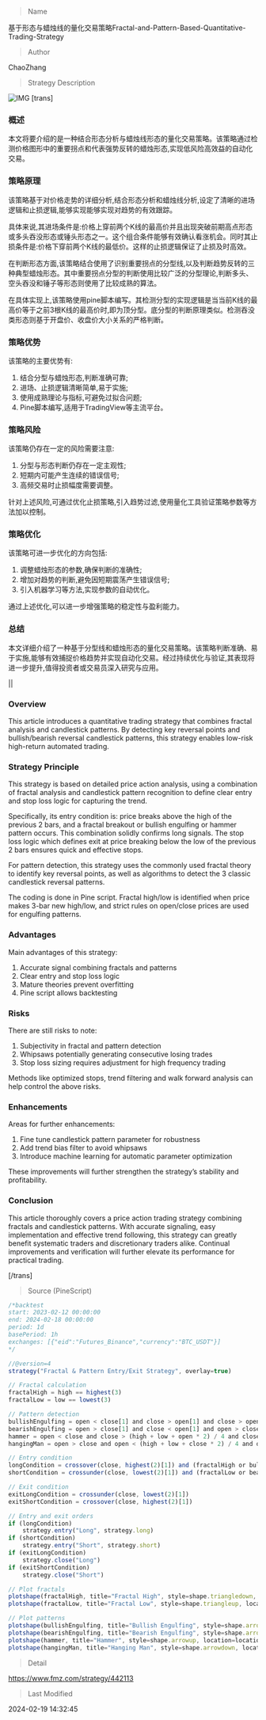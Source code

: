 
> Name

基于形态与蜡烛线的量化交易策略Fractal-and-Pattern-Based-Quantitative-Trading-Strategy

> Author

ChaoZhang

> Strategy Description

![IMG](https://www.fmz.com/upload/asset/b589721f196ad7ad04.png)
[trans]
### 概述

本文将要介绍的是一种结合形态分析与蜡烛线形态的量化交易策略。该策略通过检测价格图形中的重要拐点和代表强势反转的蜡烛形态,实现低风险高效益的自动化交易。

### 策略原理

该策略基于对价格走势的详细分析,结合形态分析和蜡烛线分析,设定了清晰的进场逻辑和止损逻辑,能够实现能够实现对趋势的有效跟踪。

具体来说,其进场条件是:价格上穿前两个K线的最高价并且出现突破前期高点形态或多头吞没形态或锤头形态之一。这个组合条件能够有效确认看涨机会。同时其止损条件是:价格下穿前两个K线的最低价。这样的止损逻辑保证了止损及时高效。

在判断形态方面,该策略结合使用了识别重要拐点的分型线,以及判断趋势反转的三种典型蜡烛形态。其中重要拐点分型的判断使用比较广泛的分型理论,判断多头、空头吞没和锤子等形态则使用了比较成熟的算法。

在具体实现上,该策略使用pine脚本编写。其检测分型的实现逻辑是当当前K线的最高价等于之前3根K线的最高价时,即为顶分型。底分型的判断原理类似。检测吞没类形态则基于开盘价、收盘价大小关系的严格判断。

### 策略优势

该策略的主要优势有:
1. 结合分型与蜡烛形态,判断准确可靠;
2. 进场、止损逻辑清晰简单,易于实施;  
3. 使用成熟理论与指标,可避免过拟合问题;
4. Pine脚本编写,适用于TradingView等主流平台。

### 策略风险

该策略仍存在一定的风险需要注意:  
1. 分型与形态判断仍存在一定主观性;
2. 短期内可能产生连续的错误信号;
3. 高频交易时止损幅度需要调整。  

针对上述风险,可通过优化止损策略,引入趋势过滤,使用量化工具验证策略参数等方法加以控制。

### 策略优化

该策略可进一步优化的方向包括:
1. 调整蜡烛形态的参数,确保判断的准确性;  
2. 增加对趋势的判断,避免因短期震荡产生错误信号;
3. 引入机器学习等方法,实现参数的自动优化。

通过上述优化,可以进一步增强策略的稳定性与盈利能力。

### 总结

本文详细介绍了一种基于分型线和蜡烛形态的量化交易策略。该策略判断准确、易于实施,能够有效捕捉价格趋势并实现自动化交易。经过持续优化与验证,其表现将进一步提升,值得投资者或交易员深入研究与应用。

||

### Overview  

This article introduces a quantitative trading strategy that combines fractal analysis and candlestick patterns. By detecting key reversal points and bullish/bearish reversal candlestick patterns, this strategy enables low-risk high-return automated trading.  

### Strategy Principle  

This strategy is based on detailed price action analysis, using a combination of fractal analysis and candlestick pattern recognition to define clear entry and stop loss logic for capturing the trend.  

Specifically, its entry condition is: price breaks above the high of the previous 2 bars, and a fractal breakout or bullish engulfing or hammer pattern occurs. This combination solidly confirms long signals. The stop loss logic which defines exit at price breaking below the low of the previous 2 bars ensures quick and effective stops.  

For pattern detection, this strategy uses the commonly used fractal theory to identify key reversal points, as well as algorithms to detect the 3 classic candlestick reversal patterns.  

The coding is done in Pine script. Fractal high/low is identified when price makes 3-bar new high/low, and strict rules on open/close prices are used for engulfing patterns.  

### Advantages  

Main advantages of this strategy:

1. Accurate signal combining fractals and patterns  
2. Clear entry and stop loss logic  
3. Mature theories prevent overfitting  
4. Pine script allows backtesting 

### Risks

There are still risks to note:   

1. Subjectivity in fractal and pattern detection  
2. Whipsaws potentially generating consecutive losing trades 
3. Stop loss sizing requires adjustment for high frequency trading   

Methods like optimized stops, trend filtering and walk forward analysis can help control the above risks.  

### Enhancements

Areas for further enhancements:

1. Fine tune candlestick pattern parameter for robustness  
2. Add trend bias filter to avoid whipsaws
3. Introduce machine learning for automatic parameter optimization

These improvements will further strengthen the strategy’s stability and profitability.  

### Conclusion  

This article thoroughly covers a price action trading strategy combining fractals and candlestick patterns. With accurate signaling, easy implementation and effective trend following, this strategy can greatly benefit systematic traders and discretionary traders alike. Continual improvements and verification will further elevate its performance for practical trading.

[/trans]



> Source (PineScript)

``` javascript
/*backtest
start: 2023-02-12 00:00:00
end: 2024-02-18 00:00:00
period: 1d
basePeriod: 1h
exchanges: [{"eid":"Futures_Binance","currency":"BTC_USDT"}]
*/

//@version=4
strategy("Fractal & Pattern Entry/Exit Strategy", overlay=true)

// Fractal calculation
fractalHigh = high == highest(3)
fractalLow = low == lowest(3)

// Pattern detection
bullishEngulfing = open < close[1] and close > open[1] and close > open + (open[1] - close[1]) * 2 and low < min(open, close) and high > max(open, close) and open[1] > close[1]
bearishEngulfing = open > close[1] and close < open[1] and open > close + (close[1] - open[1]) * 2 and high > max(open, close) and low < min(open, close) and open[1] < close[1]
hammer = open < close and close > (high + low + open * 2) / 4 and close - open > (high - low) * 0.6 and high - close < (high - low) * 0.1 and open - low < (high - low) * 0.1
hangingMan = open > close and open < (high + low + close * 2) / 4 and open - close > (high - low) * 0.6 and high - open < (high - low) * 0.1 and close - low < (high - low) * 0.1

// Entry condition
longCondition = crossover(close, highest(2)[1]) and (fractalHigh or bullishEngulfing or hammer)
shortCondition = crossunder(close, lowest(2)[1]) and (fractalLow or bearishEngulfing or hangingMan)

// Exit condition
exitLongCondition = crossunder(close, lowest(2)[1])
exitShortCondition = crossover(close, highest(2)[1])

// Entry and exit orders
if (longCondition)
    strategy.entry("Long", strategy.long)
if (shortCondition)
    strategy.entry("Short", strategy.short)
if (exitLongCondition)
    strategy.close("Long")
if (exitShortCondition)
    strategy.close("Short")

// Plot fractals
plotshape(fractalHigh, title="Fractal High", style=shape.triangledown, location=location.abovebar, color=color.green, size=size.small)
plotshape(fractalLow, title="Fractal Low", style=shape.triangleup, location=location.belowbar, color=color.red, size=size.small)

// Plot patterns
plotshape(bullishEngulfing, title="Bullish Engulfing", style=shape.arrowup, location=location.belowbar, color=color.green, size=size.small)
plotshape(bearishEngulfing, title="Bearish Engulfing", style=shape.arrowdown, location=location.abovebar, color=color.red, size=size.small)
plotshape(hammer, title="Hammer", style=shape.arrowup, location=location.belowbar, color=color.green, size=size.small)
plotshape(hangingMan, title="Hanging Man", style=shape.arrowdown, location=location.abovebar, color=color.red, size=size.small)

```

> Detail

https://www.fmz.com/strategy/442113

> Last Modified

2024-02-19 14:32:45
